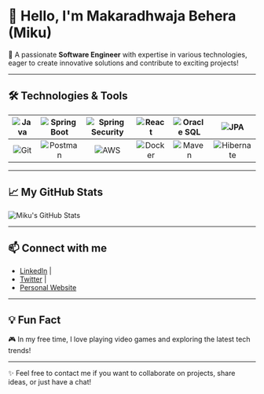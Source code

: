 # 👋 Hello, I'm Makaradhwaja Behera (Miku)

🌟 A passionate **Software Engineer** with expertise in various technologies, eager to create innovative solutions and contribute to exciting projects!


---

## 🛠️ Technologies & Tools

| ![Java](https://img.shields.io/badge/Java-7%2F8%2F11%2F17-red) | ![Spring Boot](https://img.shields.io/badge/Spring%20Boot-3.0.0-brightgreen) | ![Spring Security](https://img.shields.io/badge/Spring%20Security-5.0.0-orange) | ![React](https://img.shields.io/badge/React-JS-61DAFB) | ![Oracle SQL](https://img.shields.io/badge/Oracle%20SQL-F80000?style=flat-square&logo=oracle&logoColor=white) | ![JPA](https://img.shields.io/badge/Spring%20Data%20JPA-4.3.0-yellowgreen) |
|:--:|:--:|:--:|:--:|:--:|:--:|
| ![Git](https://img.shields.io/badge/Git-F05032?style=flat-square&logo=git&logoColor=white) | ![Postman](https://img.shields.io/badge/Postman-FF6C37?style=flat-square&logo=postman&logoColor=white) | ![AWS](https://img.shields.io/badge/AWS-232F3E?style=flat-square&logo=amazonaws&logoColor=white) | ![Docker](https://img.shields.io/badge/Docker-2496ED?style=flat-square&logo=docker&logoColor=white) | ![Maven](https://img.shields.io/badge/Maven-C71A36?style=flat-square&logo=apache-maven&logoColor=white) | ![Hibernate](https://img.shields.io/badge/Hibernate-59666C?style=flat-square&logo=hibernate&logoColor=white) |

---

## 📈 My GitHub Stats

![Miku's GitHub Stats](https://github-readme-stats.vercel.app/api?username=Miku691&show_icons=true&hide_border=true&count_private=true&theme=radical)

---

## 📫 Connect with me

- [LinkedIn](https://www.linkedin.com/in/your-profile)  | 
- [Twitter](https://twitter.com/your-profile) | 
- [Personal Website](https://your-website.com)

---

## 💡 Fun Fact

🎮 In my free time, I love playing video games and exploring the latest tech trends!

---

✨ Feel free to contact me if you want to collaborate on projects, share ideas, or just have a chat!

